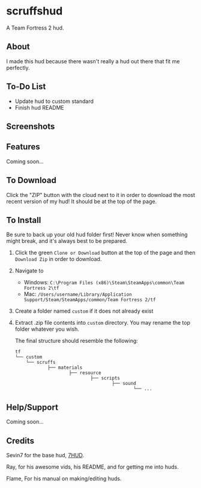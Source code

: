scruffshud
=======

A Team Fortress 2 hud.

About
--------

I made this hud because there wasn't really a hud out there that fit me perfectly.

To-Do List
--------

* Update hud to custom standard
* Finish hud README

Screenshots
--------


Features
--------
 
 Coming soon...
 
To Download
--------
 
 Click the "ZIP" button with the cloud next to it in order to download the most recent version of my hud! It should be at the top of the page. 
 
To Install
--------
 
 Be sure to back up your old hud folder first! Never know when something might break, and it's always best to be prepared.
 
 1. Click the green `Clone or Download` button at the top of the page and then `Download Zip` in order to download.
 2. Navigate to 
	* Windows: `C:\Program Files (x86)\Steam\SteamApps\common\Team Fortress 2\tf`
	* Mac:     `/Users/username/Library/Application Support/Steam/SteamApps/common/Team Fortress 2/tf`
 3. Create a folder named `custom` if it does not already exist
 4. Extract .zip file contents into `custom` directory. You may rename the top folder whatever you wish.
	
	The final structure should resemble the following:
	```
	tf
	└── custom
	    └── scruffs
	            ├── materials
	                    ├── resource
	                            ├── scripts
	                                    ├── sound
	                                            └── ...
	```


Help/Support
--------

 Coming soon...

Credits
--------

 Sevin7 for the base hud, <a href="https://github.com/Sevin7/7HUD">7HUD</a>.

 Ray, for his awesome vids, his README, and for getting me into huds.

 Flame, For his manual on making/editing huds.
